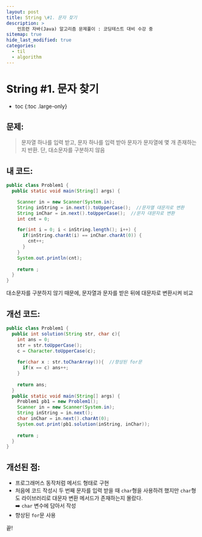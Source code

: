 ```yaml
---
layout: post
title: String \#1. 문자 찾기
description: >
    인프런 자바(Java) 알고리즘 문제풀이 : 코딩테스트 대비 수강 중
sitemap: true
hide_last_modified: true
categories:
  - til
  - algorithm
---
```


# String \#1. 문자 찾기

* toc
{:toc .large-only}

## 문제: 

>문자열 하나를 입력 받고, 문자 하나를 입력 받아 문자가 문자열에 몇 개 존재하는지 반환. 단, 대소문자를 구분하지 않음

## 내 코드:

```java
public class Problem1 {
  public static void main(String[] args) {

    Scanner in = new Scanner(System.in);
    String inString = in.next().toUpperCase();  //문자열 대문자로 변환
    String inChar = in.next().toUpperCase();  //문자 대문자로 변환
    int cnt = 0;

    for(int i = 0; i < inString.length(); i++) {
      if(inString.charAt(i) == inChar.charAt(0)) {
        cnt++;
      }
    }
    System.out.println(cnt);
    
    return ;
  }
}
```
대소문자를 구분하지 않기 때문에, 문자열과 문자를 받은 뒤에 대문자로 변환시켜 비교


## 개선 코드:

```java
public class Problem1 {
  public int solution(String str, char c){
    int ans = 0;
    str = str.toUpperCase();
    c = Character.toUpperCase(c);
    
    for(char x : str.toCharArray()){  //향상된 for문
      if(x == c) ans++;
    }
    
    return ans;
  }
  public static void main(String[] args) {
    Problem1 pb1 = new Problem1();
    Scanner in = new Scanner(System.in);
    String inString = in.next();
    char inChar = in.next().charAt(0);
    System.out.print(pb1.solution(inString, inChar));
      
    return ;
  }
}
```

## 개선된 점:

- 프로그래머스 동작처럼 메서드 형태로 구현
- 처음에 코드 작성시 두 번째 문자를 입력 받을 때 `char`형을 사용하려 했지만 `char`형도 라이브러리로 대문자 변환 메서드가 존재하는지 몰랐다.  
➡️ `char` 변수에 담아서 작성
- 향상된 `for`문 사용

끝!